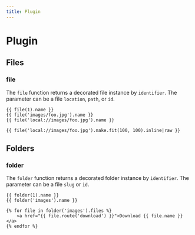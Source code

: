 ```yaml
---
title: Plugin
---
```


# Plugin

<div class="documentation__toc"></div>

## Files

### file

The `file` function returns a decorated file instance by `identifier`. The parameter can be a file `location`, `path`, or `id`. 

```twig
{{ file(1).name }}
{{ file('images/foo.jpg').name }}
{{ file('local://images/foo.jpg').name }}

{{ file('local://images/foo.jpg').make.fit(100, 100).inline|raw }}
```

## Folders

### folder

The `folder` function returns a decorated folder instance by `identifier`. The parameter can be a file `slug` or `id`. 

```twig
{{ folder(1).name }}
{{ folder('images').name }}

{% for file in folder('images').files %}
    <a href="{{ file.route('download') }}">Download {{ file.name }}</a>
{% endfor %}
```
